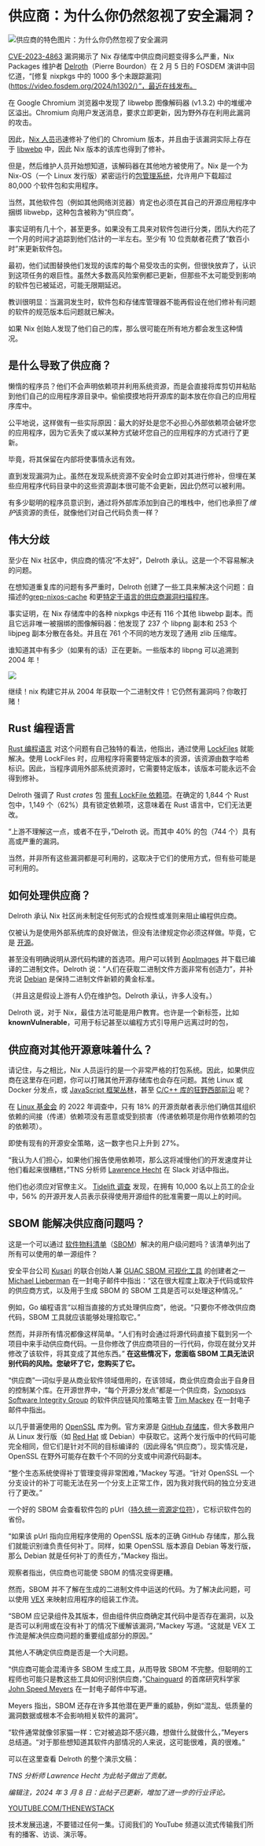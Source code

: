 # 供应商：为什么你仍然忽视了安全漏洞？

![供应商的特色图片：为什么你仍然忽视了安全漏洞](https://cdn.thenewstack.io/media/2024/03/869fcc10-glass-3983411_1280-1024x640.jpg)

[CVE-2023-4863](https://nvd.nist.gov/vuln/detail/CVE-2023-4863) 漏洞揭示了 Nix 存储库中供应商问题变得多么严重，Nix Packages 维护者 [Delroth](https://github.com/delroth)（Pierre Bourdon）在 2 月 5 日的 FOSDEM 演讲中回忆道，“[修复 nixpkgs 中的 1000 多个未跟踪漏洞](https://video.fosdem.org/2024/h1302/）”，最近在线发布。

在 Google Chromium 浏览器中发现了 libwebp 图像解码器 (v1.3.2) 中的堆缓冲区溢出。Chromium 向用户发送消息，要求立即更新，因为野外存在利用此漏洞的攻击。

因此，[Nix 人员](https://thenewstack.io/nixos-a-combination-linux-os-and-package-manager/)迅速修补了他们的 Chromium 版本，并且由于该漏洞实际上存在于 [libwebp](https://chromium.googlesource.com/webm/libwebp) 中，因此 Nix 版本的该库也得到了修补。

但是，然后维护人员开始想知道，该解码器在其他地方被使用了。Nix 是一个为 Nix-OS（一个 Linux 发行版）紧密运行的[包管理系统](https://search.nixos.org/packages)，允许用户下载超过 80,000 个软件包和实用程序。

当然，其他软件包（例如其他网络浏览器）肯定也必须在其自己的开源应用程序中捆绑 libwebp，这种包含被称为“供应商”。

事实证明有几十个，甚至更多。如果没有工具来对软件包进行分类，团队大约花了一个月的时间才追踪到他们估计的一半左右。至少有 10 位贡献者花费了“数百小时”来更新软件包。

最初，他们试图替换他们发现的该库的每个易受攻击的实例，但很快放弃了，认识到这项任务的艰巨性。虽然大多数高风险案例都已更新，但那些不太可能受到影响的软件包已被延迟，可能无限期延迟。

教训很明显：当漏洞发生时，软件包和存储库管理器不能再假设在他们修补有问题的软件的规范版本后问题就已解决。

如果 Nix 创始人发现了他们自己的库，那么很可能在所有地方都会发生这种情况。

## 是什么导致了供应商？

懒惰的程序员？他们不会声明依赖项并利用系统资源，而是会直接将库剪切并粘贴到他们自己的应用程序源目录中。偷偷摸摸地将开源库的副本放在你自己的应用程序库中。

公平地说，这样做有一些实际原因：最大的好处是您不必担心外部依赖项会破坏您的应用程序，因为它丢失了或以某种方式破坏您自己的应用程序的方式进行了更新。

毕竟，将其保留在内部将使事情永远有效。

直到发现漏洞为止。虽然在发现系统资源不安全时会立即对其进行修补，但埋在某些应用程序代码目录中的这些资源副本很可能不会更新，因此仍然可以被利用。

有多少聪明的程序员意识到，通过将外部库添加到自己的堆栈中，他们也承担了*维护*该资源的责任，就像他们对自己代码负责一样？

## 伟大分歧

至少在 Nix 社区中，供应商的情况“不太好”，Delroth 承认。这是一个不容易解决的问题。

在想知道重复库的问题有多严重时，Delroth 创建了一些工具来解决这个问题：自描述的[grep-nixos-cache](https://github.com/delroth/grep-nixos-cache) 和更[特定于语言的供应商漏洞扫描程序](https://github.com/delroth/nixpkgs-vendored-vulns-scan)。

事实证明，在 Nix 存储库中的各种 nixpkgs 中还有 116 个其他 libwebp 副本。而且它远非唯一被捆绑的图像解码器：他发现了 237 个 libpng 副本和 253 个 libjpeg 副本分散在各处。并且在 761 个不同的地方发现了通用 zlib 压缩库。

谁知道其中有多少（如果有的话）正在更新。一些版本的 libpng 可以追溯到 2004 年！

![](https://cdn.thenewstack.io/media/2024/03/4fbf31b4-fosdem-vendoring-01-1024x546.png)

继续！nix 构建它并从 2004 年获取一个二进制文件！它仍然有漏洞吗？你敢打赌！
## Rust 编程语言

[Rust 编程语言](https://thenewstack.io/rust-on-the-rise-new-advocacy-expected-to-advance-adoption/) 对这个问题有自己独特的看法，他指出，通过使用 [LockFiles](https://docs.rs/fslock/latest/fslock/struct.LockFile.html) 就能解决。使用 LockFiles 时，应用程序将需要特定版本的资源，该资源由数字哈希标识。因此，当程序调用外部系统资源时，它需要特定版本，该版本可能永远不会得到修补。

Delroth 强调了 Rust
*crates* 包 [带有 LockFile 依赖项](https://doc.rust-lang.org/cargo/reference/specifying-dependencies.html)。在确定的 1,844 个 Rust 包中，1,149 个（62%）具有锁定依赖项，这意味着在 Rust 语言中，它们无法更改。

“上游不理解这一点，或者不在乎，”Delroth 说。而其中 40% 的包（744 个）具有高或严重的漏洞。

当然，并非所有这些漏洞都是可利用的，这取决于它们的使用方式，但有些可能是可利用的。

## 如何处理供应商？

Delroth 承认 Nix 社区尚未制定任何形式的合规性或准则来阻止编程供应商。

仅被认为是使用外部系统库的良好做法，但没有法律规定你必须这样做。毕竟，它是
[开源](https://thenewstack.io/open-source/)。

甚至没有明确说明从源代码构建的首选项。用户可以转到
[AppImages](https://appimage.org/) 并下载已编译的二进制文件。Delroth 说：“人们在获取二进制文件方面非常有创造力”，并补充说
[Debian](https://www.debian.org/) 是保持二进制文件新颖的黄金标准。

（并且这是假设上游有人仍在维护包。Delroth 承认，许多人没有。）

Delroth 说，对于 Nix，最佳方法可能是用户教育。也许是一个新标签，比如
**knownVulnerable**，可用于标记甚至以编程方式引导用户远离过时的包，

## 供应商对其他开源意味着什么？

请记住，与之相比，Nix 人员运行的是一个非常严格的打包系统。因此，如果供应商在这里存在问题，你可以打赌其他开源存储库也会存在问题。其他 Linux 或 Docker 分发点，或
[JavaScript 框架丛林](https://thenewstack.io/jamstack-panel-multiple-javascript-frameworks-are-a-good-thing/)，甚至
[C/C++ 库的狂野西部前沿](https://thenewstack.io/bjarne-stroustrups-plan-for-bringing-safety-to-c/) 呢？

在
[Linux 基金会](https://training.linuxfoundation.org/training/course-catalog/?utm_content=inline-mention) 的 2022 年调查中，只有 18% 的开源贡献者表示他们确信其组织依赖的间接（传递）依赖项没有恶意或受到损害（传递依赖项是你用作依赖项的包的依赖项）。

即使有现有的开源安全策略，这一数字也只上升到 27%。

“我认为人们担心，如果他们报告使用依赖项，那么这将减慢他们的开发速度并让他们看起来很糟糕，”TNS 分析师
[Lawrence Hecht](https://thenewstack.io/author/lawrence-hecht/) 在 Slack 对话中指出。

他们也必须应对官僚主义。
[Tidelift 调查](https://blog.tidelift.com/finding-4-getting-approval-to-use-new-open-source-components-in-large-organizations-is-often-slow-and-tedious) 发现，在拥有 10,000 名以上员工的企业中，56% 的开源开发人员表示获得使用开源组件的批准需要一周以上的时间。

## SBOM 能解决供应商问题吗？

这是一个可以通过
[软件物料清单](https://thenewstack.io/sboms-sboms-everywhere/)（[SBOM](https://thenewstack.io/a-good-sbom-is-hard-to-find/)）解决的用户级问题吗？该清单列出了所有可以使用的单一源组件？

安全平台公司 [Kusari](https://www.kusari.dev/about) 的联合创始人兼 [GUAC SBOM 可视化工具](https://thenewstack.io/kubecon-24-guac-reveals-where-the-vulnerabilities-hide/) 的创建者之一
[Michael Lieberman](https://www.linkedin.com/in/michael-lieberman-65786ba/) 在一封电子邮件中指出：“这在很大程度上取决于代码或软件的供应商方式，以及用于生成 SBOM 的 SBOM 工具是否可以处理这种情况。”

例如，Go 编程语言“以相当直接的方式处理供应商”，他说。“只要你不修改供应商代码，SBOM 工具就应该能够处理拾取它。”

然而，并非所有情况都像这样简单。“人们有时会通过将源代码直接下载到另一个项目中来手动供应商代码。一旦你修改了供应商项目的一行代码，你现在就分叉并修改了该软件，将其变成了其他东西。”
**在这些情况下，您面临 SBOM 工具无法识别代码的风险。您破坏了它，您购买了它。**

“供应商”一词似乎是从商业软件领域借用的，在该领域，商业供应商会出于自身目的控制某个库。在开源世界中，“每个开源分发点”都是一个供应商，[Synopsys Software Integrity Group](https://www.synopsys.com/software-integrity.html) 的软件供应链风险策略主管 [Tim Mackey](https://www.linkedin.com/in/mackeytim/) 在一封电子邮件中指出。

以几乎普遍使用的 [OpenSSL](https://thenewstack.io/update-now-openssl-1-1-1s-shelf-life-has-ended/) 库为例。官方来源是 [GitHub 存储库](https://github.com/openssl/openssl)，但大多数用户从 Linux 发行版（如 [Red Hat](https://www.openshift.com/try?utm_content=inline-mention) 或 Debian）中获取它。这两个发行版中的代码可能完全相同，但它们是针对不同的目标编译的（因此得名“供应商”）。现实情况是，OpenSSL 在野外可能存在数千个不同的分支或中间源代码副本。

“整个生态系统使得补丁管理变得非常困难，”Mackey 写道。“针对 OpenSSL 一个分支设计的补丁可能无法在另一个分支上正常工作，因为我对我代码的独立分支进行了更改。”

一个好的 SBOM 会查看软件包的 pUrl（[持久统一资源定位符](https://datatracker.ietf.org/doc/html/rfc3986#section-1.2.3)），它标识软件包的省份。

“如果该 pUrl 指向应用程序使用的 OpenSSL 版本的正确 GitHub 存储库，那么我们就能识别谁负责任何补丁。同样，如果 OpenSSL 版本源自 Debian 等发行版，那么 Debian 就是任何补丁的责任方，”Mackey 指出。

观察者指出，供应商也可能使 SBOM 的情况变得更糟。

然而，SBOM 并不了解在生成的二进制文件中运送的代码。为了解决此问题，可以使用 [VEX](https://www.vexforum.com/t/design-build-workflows/33854) 来映射应用程序的组装工作流。

“SBOM 应记录组件及其版本，但由组件供应商确定其代码中是否存在漏洞，以及是否可以利用或在没有补丁的情况下缓解该漏洞，”Mackey 写道。“这就是 VEX 工作流是解决供应商问题的重要组成部分的原因。”

其他人不确定供应商是否是一个大问题。

“供应商可能会混淆许多 SBOM 生成工具，从而导致 SBOM 不完整。但聪明的工程师也可能只是教这些工具如何识别供应商，”[Chainguard](https://www.chainguard.dev/?utm_content=inline-mention) 的首席研究科学家 [John Speed Meyers](https://www.linkedin.com/in/john-speed-meyers-66b6a740/) 在一封电子邮件中写道。

Meyers 指出，SBOM 还存在许多其他潜在更严重的威胁，例如“混乱、低质量的漏洞数据或根本不会影响相关软件的漏洞”。

“软件通常就像邻家猫一样：它对被追踪不感兴趣，想做什么就做什么，”Meyers 总结道。“对于那些想知道其软件内部情况的人来说，这可能很难，真的很难。”

可以在这里查看 Delroth 的整个演示文稿：

*TNS 分析师 Lawrence Hecht 为此帖子做出了贡献。*

*编辑注，2024 年 3 月 8 日：此帖子已更新，增加了进一步的行业评论。*

[YOUTUBE.COM/THENEWSTACK](https://youtube.com/thenewstack?sub_confirmation=1)

技术发展迅速，不要错过任何一集。订阅我们的 YouTube 频道以流式传输我们所有的播客、访谈、演示等。